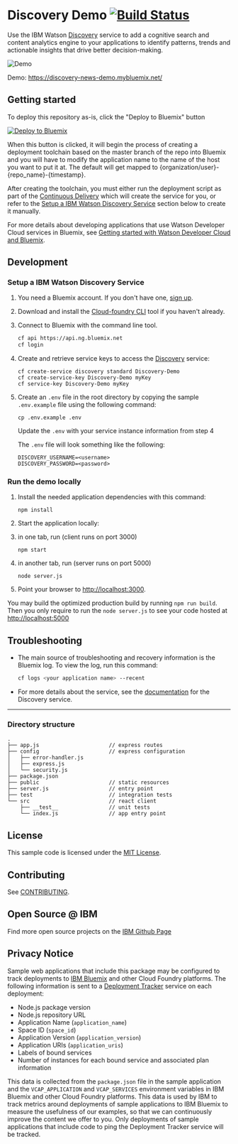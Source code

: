 # Discovery Demo [![Build Status](https://travis-ci.org/watson-developer-cloud/discovery-nodejs.svg?branch=master)](https://travis-ci.org/watson-developer-cloud/discovery-nodejs)


Use the IBM Watson [Discovery][service_url] service to add a cognitive search and content analytics engine to your applications to identify patterns, trends and actionable insights that drive better decision-making.

![Demo](readme-images/new-demo.gif)

Demo: https://discovery-news-demo.mybluemix.net/

## Getting started

To deploy this repository as-is, click the "Deploy to Bluemix" button

[![Deploy to Bluemix][deploy_button_url]][deploy_url]

When this button is clicked, it will begin the process of creating a deployment toolchain based on the master branch of the repo into Bluemix and you will have to modify the application name to the name of the host you want to put it at. The default will get mapped to {organization/user}-{repo_name}-{timestamp}.

After creating the toolchain, you must either run the deployment script as part of the [Continuous Delivery](https://www.ibm.com/devops/method/content/deliver/practice_continuous_delivery/) which will create the service for you, or refer to the [Setup a IBM Watson Discovery Service](#setup-a-ibm-watson-discovery-service) section below to create it manually.

For more details about developing applications that use Watson Developer Cloud services in Bluemix, see [Getting started with Watson Developer Cloud and Bluemix][getting_started].

## Development

### Setup a IBM Watson Discovery Service

1. You need a Bluemix account. If you don't have one, [sign up][sign_up].

1. Download and install the [Cloud-foundry CLI][cloud_foundry] tool if you haven't already.

1. Connect to Bluemix with the command line tool.

   ```sh
   cf api https://api.ng.bluemix.net
   cf login
   ```

1. Create and retrieve service keys to access the [Discovery][service_url] service:

   ```none
   cf create-service discovery standard Discovery-Demo
   cf create-service-key Discovery-Demo myKey
   cf service-key Discovery-Demo myKey
   ```

1. Create an `.env` file in the root directory by copying the sample `.env.example` file using the following command:

   ```none
   cp .env.example .env
   ```
   Update the `.env` with your service instance information from step 4

   The `.env` file will look something like the following:

   ```none
   DISCOVERY_USERNAME=<username>
   DISCOVERY_PASSWORD=<password>
   ```

### Run the demo locally

1. Install the needed application dependencies with this command:

   ```none
   npm install
   ```

1. Start the application locally:


  1. in one tab, run (client runs on port 3000)
     ```none
     npm start
     ```
  1. in another tab, run (server runs on port 5000)
     ```none
     node server.js
     ```


1. Point your browser to [http://localhost:3000](http://localhost:3000).

You may build the optimized production build by running `npm run build`. Then you only require to run the `node server.js` to see your code hosted at [http://localhost:5000](http://localhost:5000)

## Troubleshooting

* The main source of troubleshooting and recovery information is the Bluemix log. To view the log, run this command:

  ```sh
  cf logs <your application name> --recent
  ```

* For more details about the service, see the [documentation][docs] for the Discovery service.

----

### Directory structure

```none
.
├── app.js                      // express routes
├── config                      // express configuration
│   ├── error-handler.js
│   ├── express.js
│   └── security.js
├── package.json
├── public                      // static resources
├── server.js                   // entry point
├── test                        // integration tests
└── src                         // react client
    ├── __test__                // unit tests
    └── index.js                // app entry point
```

## License

  This sample code is licensed under the [MIT License](https://opensource.org/licenses/MIT).

## Contributing

  See [CONTRIBUTING](.github/CONTRIBUTING.md).

## Open Source @ IBM
  Find more open source projects on the [IBM Github Page](http://ibm.github.io/)

## Privacy Notice

Sample web applications that include this package may be configured to track deployments to [IBM Bluemix](https://www.bluemix.net/) and other Cloud Foundry platforms. The following information is sent to a [Deployment Tracker](https://github.com/IBM-Bluemix/cf-deployment-tracker-service) service on each deployment:

* Node.js package version
* Node.js repository URL
* Application Name (`application_name`)
* Space ID (`space_id`)
* Application Version (`application_version`)
* Application URIs (`application_uris`)
* Labels of bound services
* Number of instances for each bound service and associated plan information

This data is collected from the `package.json` file in the sample application and the `VCAP_APPLICATION` and `VCAP_SERVICES` environment variables in IBM Bluemix and other Cloud Foundry platforms. This data is used by IBM to track metrics around deployments of sample applications to IBM Bluemix to measure the usefulness of our examples, so that we can continuously improve the content we offer to you. Only deployments of sample applications that include code to ping the Deployment Tracker service will be tracked.

[deploy_track_url]: https://github.com/cloudant-labs/deployment-tracker
[cloud_foundry]: https://github.com/cloudfoundry/cli
[getting_started]: https://www.ibm.com/watson/developercloud/doc/common/index.html
[service_url]: http://www.ibm.com/watson/developercloud/discovery.html
[docs]: http://www.ibm.com/watson/developercloud/doc/discovery/index.html
[sign_up]: https://console.ng.bluemix.net/registration/
[deploy_button_url]: https://deployment-tracker.mybluemix.net/stats/790012bd5928500d2f22b1e09648756b/button.svg
[deploy_url]: https://bluemix.net/deploy?repository=https://github.com/watson-developer-cloud/discovery-nodejs.git
